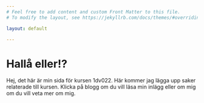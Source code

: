 ```yaml
---
# Feel free to add content and custom Front Matter to this file.
# To modify the layout, see https://jekyllrb.com/docs/themes/#overriding-theme-defaults

layout: default

---
```

#  Hallå eller!?
Hej, det här är min sida för kursen 1dv022. Här kommer jag lägga upp saker relaterade till kursen. Klicka på blogg om du vill läsa min inlägg eller om mig om du vill veta mer om mig.